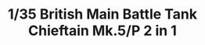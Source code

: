 ---
layout: product
title: "1/35 British Main Battle Tank Chieftain Mk.5/P 2 in 1"
price: "6500" 
desc: "Maketa"
img_path: "/assets/img/TAKO2027.jpg"
brand: "N/A"
available: false
special_offer: false
new: false
soon: false
cat: "010000"
subcat: "010200"
subsubcat: "0N/A"
sifra: "TAKO2027"
popular: true
---